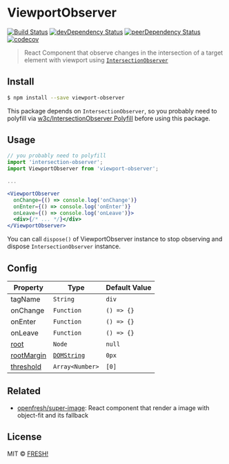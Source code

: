 # ViewportObserver

[![Build Status](https://travis-ci.org/openfresh/viewport-observer.svg?branch=master)](https://travis-ci.org/openfresh/viewport-observer)
[![devDependency Status](https://david-dm.org/openfresh/viewport-observer/dev-status.svg)](https://david-dm.org/openfresh/viewport-observer?type=dev)
[![peerDependency Status](https://david-dm.org/openfresh/viewport-observer/peer-status.svg)](https://david-dm.org/openfresh/viewport-observer?type=peer)
[![codecov](https://codecov.io/gh/openfresh/viewport-observer/branch/master/graph/badge.svg)](https://codecov.io/gh/openfresh/viewport-observer)

> React Component that observe changes in the intersection of a target element with viewport using [`IntersectionObserver`](https://wicg.github.io/IntersectionObserver/)

## Install

```bash
$ npm install --save viewport-observer
```

This package depends on `IntersectionObserver`, so you probably need to polyfill via [w3c/IntersectionObserver Polyfill](https://github.com/w3c/IntersectionObserver/tree/master/polyfill) before using this package.

## Usage

```jsx
// you probably need to polyfill
import 'intersection-observer';
import ViewportObserver from 'viewport-observer';

...

<ViewportObserver
  onChange={() => console.log('onChange')}
  onEnter={() => console.log('onEnter')}
  onLeave={() => console.log('onLeave')}>
  <div>{/* ... */}</div>
</ViewportObserver>
```

You can call `dispose()` of ViewportObserver instance to stop observing and dispose `IntersectionObserver` instance.

## Config

|  Property   | Type       | Default Value |
| ----------- | ---------- | ------------- |
| tagName | `String` | `div` |
| onChange | `Function` | `() => {}` |
| onEnter | `Function` | `() => {}` |
| onLeave | `Function` | `() => {}` |
| [root](https://wicg.github.io/IntersectionObserver/#dom-intersectionobserver-root) | `Node` | `null` |
| [rootMargin](https://wicg.github.io/IntersectionObserver/#dom-intersectionobserverinit-rootmargin) | [`DOMString`](https://heycam.github.io/webidl/#idl-DOMString) | `0px` |
| [threshold](https://wicg.github.io/IntersectionObserver/#dom-intersectionobserverinit-threshold)  | `Array<Number>` | `[0]` |

## Related

- [openfresh/super-image](https://github.com/openfresh/super-image): React component that render a image with object-fit and its fallback

## License

MIT © [FRESH!](https://github.com/openfresh)
